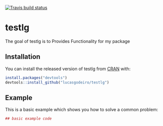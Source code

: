 
[![Travis build status](https://travis-ci.com/lucasgodeiro/testlg.svg?branch=master)](https://travis-ci.com/lucasgodeiro/testlg) <!-- README.md is generated from README.Rmd. Please edit that file -->

testlg
======

The goal of testlg is to Provides Functionality for my package

Installation
------------

You can install the released version of testlg from [CRAN](https://CRAN.R-project.org) with:

``` r
install.packages("devtools")
devtools::install_github("lucasgodeiro/testlg")
```

Example
-------

This is a basic example which shows you how to solve a common problem:

``` r
## basic example code
```
